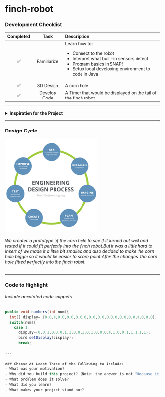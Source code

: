 # finch-robot

### Development Checklist

| Completed | Task         | Description |
|:---------:| :-----------:|:------------|
|    ✅     | Familiarize  | Learn how to: <ul><li>Connect to the robot</li><li>Interpret what built-in sensors detect</li><li>Program basics in SNAP!</li><li>Setup local developing environment to code in Java</li></ul>|
|    ✅     | 3D Design    |       A corn hole      |
|    ✅     | Develop Code |    A Timer that would be displayed on the tail of the finch robot    |

---

<details>
<summary><strong>Inspiration for the Project</strong></summary>

A fun mingame for friends to play but also adding in a competitive nature to it with 5 different distances that is farther than the previous.Each distance would give the player 60 seconds to score as much points as possible.

</details>

---

### Design Cycle
<img src="cycle.png" alt="cycle" width="300" height="300">

###### We created a prototype of the corn hole to see if it turned out well and tested if it could fit perfectly into the finch robot.But it was a little hard to insert of we made it a little bit smalled and also decided to make the corn hole bigger so it would be easier to score point.After the changes, the corn hole fitted perfectly into the finch robot.

---

### Code to Highlight
###### Include annotated code snippets

```java
public void numbers(int num){
  int[] display= {0,0,0,0,0,0,0,0,0,0,0,0,0,0,0,0,0,0,0,0,0,0,0,0,0};
  switch(num){
    case 1:
      display={0,0,1,0,0,0,1,1,0,0,1,0,1,0,0,0,0,1,0,0,1,1,1,1,1};
      bird.setDisplay(display);
      break;
      
---

### Choose At Least Three of the Following to Include:
- What was your motivation?
- Why did you build this project? (Note: the answer is not "Because it was a homework assignment.")
- What problem does it solve?
- What did you learn?
- What makes your project stand out?
